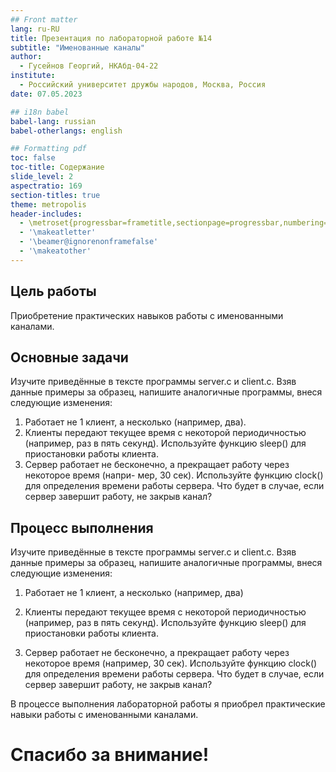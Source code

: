 ```yaml
---
## Front matter
lang: ru-RU
title: Презентация по лабораторной работе №14
subtitle: "Именованные каналы"
author:
  - Гусейнов Георгий, НКАбд-04-22
institute:
  - Российский университет дружбы народов, Москва, Россия
date: 07.05.2023

## i18n babel
babel-lang: russian
babel-otherlangs: english

## Formatting pdf
toc: false
toc-title: Содержание
slide_level: 2
aspectratio: 169
section-titles: true
theme: metropolis
header-includes:
  - \metroset{progressbar=frametitle,sectionpage=progressbar,numbering=fraction}
  - '\makeatletter'
  - '\beamer@ignorenonframefalse'
  - '\makeatother'
---
```


## Цель работы

Приобретение практических навыков работы с именованными каналами.

## Основные задачи

Изучите приведённые в тексте программы server.c и client.c. Взяв данные примеры
за образец, напишите аналогичные программы, внеся следующие изменения:

1. Работает не 1 клиент, а несколько (например, два).
2. Клиенты передают текущее время с некоторой периодичностью (например, раз в пять
   секунд). Используйте функцию sleep() для приостановки работы клиента.
3. Сервер работает не бесконечно, а прекращает работу через некоторое время (напри-
   мер, 30 сек). Используйте функцию clock() для определения времени работы сервера.
   Что будет в случае, если сервер завершит работу, не закрыв канал?

## Процесс выполнения

Изучите приведённые в тексте программы server.c и client.c. Взяв данные примеры за образец, напишите аналогичные программы, внеся следующие изменения:

1. Работает не 1 клиент, а несколько (например, два)
2. Клиенты передают текущее время с некоторой периодичностью (например, раз в пять секунд). Используйте функцию sleep() для приостановки работы клиента.

3. Сервер работает не бесконечно, а прекращает работу через некоторое время (например, 30 сек). Используйте функцию clock() для определения времени работы сервера. Что будет в случае, если сервер завершит работу, не закрыв канал?

В процессе выполнения лабораторной работы я приобрел практические навыки работы с именованными каналами.

# Спасибо за внимание!
